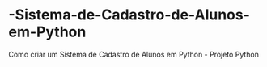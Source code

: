# -Sistema-de-Cadastro-de-Alunos-em-Python
Como criar um Sistema de Cadastro de Alunos em Python - Projeto Python
